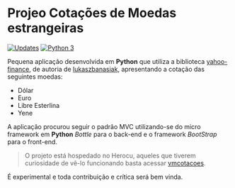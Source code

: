 # Projeo Cotações de Moedas estrangeiras

[![Updates](https://pyup.io/repos/github/Riverfount/ProjetoAppBottle/shield.svg)](https://pyup.io/repos/github/Riverfount/ProjetoAppBottle/)
[![Python 3](https://pyup.io/repos/github/Riverfount/ProjetoAppBottle/python-3-shield.svg)](https://pyup.io/repos/github/Riverfount/ProjetoAppBottle/)



Pequena aplicação desenvolvida em **Python** que utiliza a biblioteca 
[yahoo-finance](https://github.com/lukaszbanasiak/yahoo-finance), de autoria de 
[lukaszbanasiak](https://github.com/lukaszbanasiak), apresentando a cotação das
seguintes moedas:

- Dólar
- Euro
- Libre Esterlina
- Yene

A aplicação procurou seguir o padrão MVC utilizando-se do micro framework em 
**Python** _Bottle_ para o back-end e o framework _BootStrap_ para o front-end.

>O projeto está hospedado no Herocu, aqueles que tiverem curiosidade de vê-lo
funcionando basta acessar [vmcotacoes](https://vmcotacoes.herokuapp.com/).

É experimental e toda contribuição e crítica será bem vinda.
